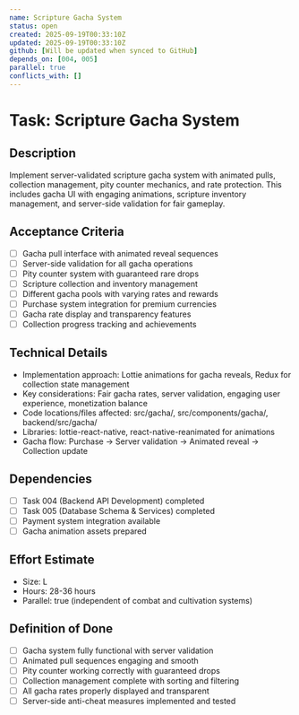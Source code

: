 ```yaml
---
name: Scripture Gacha System
status: open
created: 2025-09-19T00:33:10Z
updated: 2025-09-19T00:33:10Z
github: [Will be updated when synced to GitHub]
depends_on: [004, 005]
parallel: true
conflicts_with: []
---
```


# Task: Scripture Gacha System

## Description
Implement server-validated scripture gacha system with animated pulls, collection management, pity counter mechanics, and rate protection. This includes gacha UI with engaging animations, scripture inventory management, and server-side validation for fair gameplay.

## Acceptance Criteria
- [ ] Gacha pull interface with animated reveal sequences
- [ ] Server-side validation for all gacha operations
- [ ] Pity counter system with guaranteed rare drops
- [ ] Scripture collection and inventory management
- [ ] Different gacha pools with varying rates and rewards
- [ ] Purchase system integration for premium currencies
- [ ] Gacha rate display and transparency features
- [ ] Collection progress tracking and achievements

## Technical Details
- Implementation approach: Lottie animations for gacha reveals, Redux for collection state management
- Key considerations: Fair gacha rates, server validation, engaging user experience, monetization balance
- Code locations/files affected: src/gacha/, src/components/gacha/, backend/src/gacha/
- Libraries: lottie-react-native, react-native-reanimated for animations
- Gacha flow: Purchase → Server validation → Animated reveal → Collection update

## Dependencies
- [ ] Task 004 (Backend API Development) completed
- [ ] Task 005 (Database Schema & Services) completed
- [ ] Payment system integration available
- [ ] Gacha animation assets prepared

## Effort Estimate
- Size: L
- Hours: 28-36 hours
- Parallel: true (independent of combat and cultivation systems)

## Definition of Done
- [ ] Gacha system fully functional with server validation
- [ ] Animated pull sequences engaging and smooth
- [ ] Pity counter working correctly with guaranteed drops
- [ ] Collection management complete with sorting and filtering
- [ ] All gacha rates properly displayed and transparent
- [ ] Server-side anti-cheat measures implemented and tested